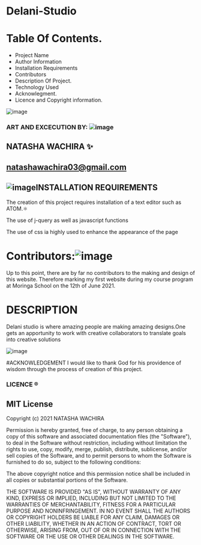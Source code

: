 # Delani-Studio
# Table Of Contents.
* Project Name
* Author Information
* Installation Requirements
* Contributors
* Description Of Project.
* Technology Used
* Acknowlegment.
* Licence and Copyright information.


![image](https://user-images.githubusercontent.com/85103605/122741447-a4151980-d28d-11eb-97a7-5926d8561911.png)

### ART AND EXCECUTION BY: ![image](https://user-images.githubusercontent.com/85103605/121527624-4538e000-ca03-11eb-92c8-269599237579.png)

## NATASHA WACHIRA ✨
## natashawachira03@gmail.com 



## ![image](https://user-images.githubusercontent.com/85103605/121528045-c55f4580-ca03-11eb-8566-0f6fdbd5c36f.png)INSTALLATION REQUIREMENTS
The creation of this project requires installation of a text editor such as ATOM.⚛️

The use of j-query as well as javascript functions

The use of css ia highly used to enhance the appearance of the page
# Contributors:![image](https://user-images.githubusercontent.com/85103605/121559876-abcbf700-ca1f-11eb-80f2-f83599cf9741.png)
Up to this point, there are by far no contributors to the making and design of this website. Therefore marking my first website during my course program at Moringa School on the 12th of June 2021.

# DESCRIPTION
Delani studio is where amazing people are making amazing designs.One gets an apportunity to work with creative collaborators to translate goals into creative solutions


![image](https://user-images.githubusercontent.com/85103605/121933830-3ded3b80-cd4f-11eb-96b3-cb14d36c9585.png)

#ACKNOWLEDGEMENT
I would like to thank God for his providence of wisdom through the process of creation of this project.
###  LICENCE ®️ 
## MIT License

Copyright (c) 2021 NATASHA WACHIRA

Permission is hereby granted, free of charge, to any person obtaining a copy
of this software and associated documentation files (the "Software"), to deal
in the Software without restriction, including without limitation the rights
to use, copy, modify, merge, publish, distribute, sublicense, and/or sell
copies of the Software, and to permit persons to whom the Software is
furnished to do so, subject to the following conditions:

The above copyright notice and this permission notice shall be included in all
copies or substantial portions of the Software.

THE SOFTWARE IS PROVIDED "AS IS", WITHOUT WARRANTY OF ANY KIND, EXPRESS OR
IMPLIED, INCLUDING BUT NOT LIMITED TO THE WARRANTIES OF MERCHANTABILITY,
FITNESS FOR A PARTICULAR PURPOSE AND NONINFRINGEMENT. IN NO EVENT SHALL THE
AUTHORS OR COPYRIGHT HOLDERS BE LIABLE FOR ANY CLAIM, DAMAGES OR OTHER
LIABILITY, WHETHER IN AN ACTION OF CONTRACT, TORT OR OTHERWISE, ARISING FROM,
OUT OF OR IN CONNECTION WITH THE SOFTWARE OR THE USE OR OTHER DEALINGS IN THE
SOFTWARE.
